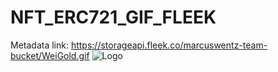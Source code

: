 # NFT_ERC721_GIF_FLEEK

Metadata link: https://storageapi.fleek.co/marcuswentz-team-bucket/WeiGold.gif
<img src="https://storageapi.fleek.co/marcuswentz-team-bucket/WeiGold.gif" alt="Logo"/>
